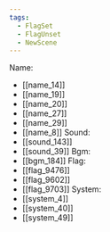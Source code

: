 ```yaml
---
tags:
  - FlagSet
  - FlagUnset
  - NewScene
---
```

Name:
- [[name_14]]
- [[name_19]]
- [[name_20]]
- [[name_27]]
- [[name_29]]
- [[name_8]]
Sound:
- [[sound_143]]
- [[sound_39]]
Bgm:
- [[bgm_184]]
Flag:
- [[flag_9476]]
- [[flag_9602]]
- [[flag_9703]]
System:
- [[system_4]]
- [[system_40]]
- [[system_49]]
